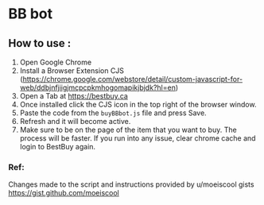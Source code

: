 # BB bot

## How to use :

1. Open Google Chrome
2. Install a Browser Extension CJS (https://chrome.google.com/webstore/detail/custom-javascript-for-web/ddbjnfjiigjmcpcpkmhogomapikjbjdk?hl=en)
3. Open a Tab at https://bestbuy.ca
5. Once installed click the CJS icon in the top right of the browser window.
6. Paste the code from the `buyBBbot.js` file and press Save.
7. Refresh and it will become active.
8. Make sure to be on the page of the item that you want to buy. The process will be faster. If you run into any issue, clear chrome cache and login to BestBuy again.

### Ref:
Changes made to the script and instructions provided by u/moeiscool gists
https://gist.github.com/moeiscool
